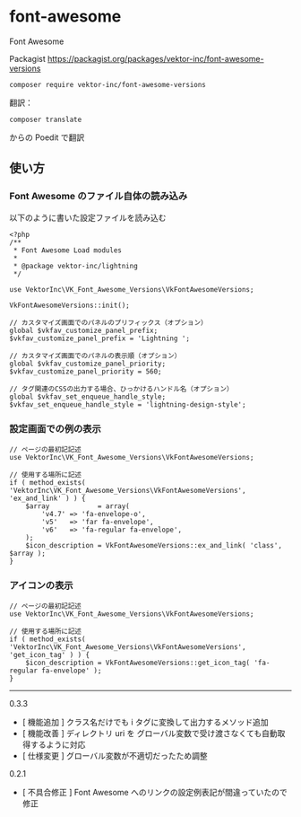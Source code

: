 # font-awesome
Font Awesome

Packagist
https://packagist.org/packages/vektor-inc/font-awesome-versions

```
composer require vektor-inc/font-awesome-versions
```

翻訳：

```
composer translate
```
からの Poedit で翻訳

## 使い方

### Font Awesome のファイル自体の読み込み

以下のように書いた設定ファイルを読み込む

```
<?php
/**
 * Font Awesome Load modules
 *
 * @package vektor-inc/lightning
 */

use VektorInc\VK_Font_Awesome_Versions\VkFontAwesomeVersions;

VkFontAwesomeVersions::init();

// カスタマイズ画面でのパネルのプリフィックス（オプション）
global $vkfav_customize_panel_prefix;
$vkfav_customize_panel_prefix = 'Lightning ';

// カスタマイズ画面でのパネルの表示順（オプション）
global $vkfav_customize_panel_priority;
$vkfav_customize_panel_priority = 560;

// タグ関連のCSSの出力する場合、ひっかけるハンドル名（オプション）
global $vkfav_set_enqueue_handle_style;
$vkfav_set_enqueue_handle_style = 'lightning-design-style';
```
### 設定画面での例の表示

```
// ページの最初記記述
use VektorInc\VK_Font_Awesome_Versions\VkFontAwesomeVersions;

// 使用する場所に記述
if ( method_exists( 'VektorInc\VK_Font_Awesome_Versions\VkFontAwesomeVersions', 'ex_and_link' ) ) {
	$array            = array(
		'v4.7' => 'fa-envelope-o',
		'v5'   => 'far fa-envelope',
		'v6'   => 'fa-regular fa-envelope',
	);
	$icon_description = VkFontAwesomeVersions::ex_and_link( 'class', $array );
}
```

### アイコンの表示

```
// ページの最初記記述
use VektorInc\VK_Font_Awesome_Versions\VkFontAwesomeVersions;

// 使用する場所に記述
if ( method_exists( 'VektorInc\VK_Font_Awesome_Versions\VkFontAwesomeVersions', 'get_icon_tag' ) ) {
	$icon_description = VkFontAwesomeVersions::get_icon_tag( 'fa-regular fa-envelope' );
}
```


---

0.3.3
* [ 機能追加 ] クラス名だけでも i タグに変換して出力するメソッド追加
* [ 機能改善 ] ディレクトリ uri を グローバル変数で受け渡さなくても自動取得するように対応
* [ 仕様変更 ] グローバル変数が不適切だったため調整

0.2.1
* [ 不具合修正 ] Font Awesome へのリンクの設定例表記が間違っていたので修正